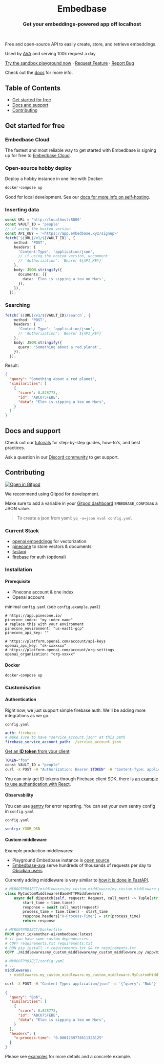 <br />
<p align="center">
  <h1 align="center">Embedbase</h1>
<h3 align="center">Get your embeddings-powered app off localhost</h3>

  <p align="center">
    <br />
    <p>Free and open-source API to easily create, store, and retrieve embeddings.</p>
    <p>Used by <a href="https://github.com/louis030195/obsidian-ava">AVA</a> and serving 100k request a day</p>
    <a href="https://app.embedbase.xyz/signup">Try the sandbox playground now</a>
    ·
    <a href="https://github.com/another-ai/embedbase/issues/new?assignees=&labels=enhancement">Request Feature</a>
    ·
    <a href="https://github.com/another-ai/embedbase/issues/new?assignees=&labels=bug">Report Bug</a>
    <br />
  </p>
</p>

Check out the [docs](https://docs.embedbase.xyz) for more info.

## Table of Contents

- [Get started for free](#get-started-for-free)
- [Docs and support](#docs-and-support)
- [Contributing](#contributing)
<!-- TODO: - [Open-source vs hosted](#open-source-vs-hosted) -->

## Get started for free

### Embedbase Cloud

The fastest and most reliable way to get started with Embedbase is signing up for free to [Embedbase Cloud](https://app.embedbase.xyz/signup).

### Open-source hobby deploy

Deploy a hobby instance in one line with Docker:

 ```bash 
docker-compose up
 ``` 

Good for local development. See our [docs for more info on self-hosting](./docs/DEPLOYMENT.md).

### Inserting data

```ts
const URL = 'http://localhost:8000'
const VAULT_ID = 'people'
// if using the hosted version
const API_KEY = '<https://app.embedbase.xyz/signup>'
fetch(`${URL}/v1/${VAULT_ID}`, {
    method: 'POST',
    headers: {
      'Content-Type': 'application/json',
      // if using the hosted version, uncomment
      // 'Authorization': `Bearer ${API_KEY}`
    },
    body: JSON.stringify({
      documents: [{
        data: 'Elon is sipping a tea on Mars',
      }],
    }),
  });
```


### Searching

```ts
fetch(`${URL}/v1/${VAULT_ID}/search`, {
    method: 'POST',
    headers: {
      'Content-Type': 'application/json',
      // 'Authorization': `Bearer ${API_KEY}`
    },
    body: JSON.stringify({
      query: 'Something about a red planet',
    }),
  });
```

Result:

```json
{
  "query": "Something about a red planet",
  "similarities": [
    {
      "score": 0.828773,
      "id": "ABCU75FEBE",
      "data": "Elon is sipping a tea on Mars",
    }
  ]
}
```

## Docs and support

Check out our [tutorials](https://docs.embedbase.xyz) for step-by-step guides, how-to's, and best practices.

Ask a question in our [Discord community](https://discord.gg/DYE6VFTJET) to get support.

## Contributing

[![Open in Gitpod](https://gitpod.io/button/open-in-gitpod.svg)](https://gitpod.io/#https://github.com/another-ai/embedbase)

We recommend using Gitpod for development.

Make sure to add a variable in your [Gitpod dashboard](https://gitpod.io/user/variables) `EMBEDBASE_CONFIG`as a JSON value.

> To create a json from yaml: `yq -o=json eval config.yaml`

### Current Stack

* [openai embeddings](https://platform.openai.com/docs/guides/embeddings) for vectorization
* [pinecone](https://www.pinecone.io/) to store vectors & documents
* [fastapi](https://github.com/tiangolo/fastapi) 
* [firebase](https://firebase.google.com/) for auth (optional)

### Installation

#### Prerequisite
* Pinecone account & one index
* Openai account

minimal `config.yaml` (see `config.example.yaml`)

```
# https://app.pinecone.io/
pinecone_index: "my index name"
# replace this with your environment
pinecone_environment: "us-east1-gcp"
pinecone_api_key: ""

# https://platform.openai.com/account/api-keys
openai_api_key: "sk-xxxxxxx"
# https://platform.openai.com/account/org-settings
openai_organization: "org-xxxxx"
```

#### Docker

`docker-compose up`


### Customisation

#### Authentication

Right now, we just support simple firebase auth. We'll be adding more integrations as we go.

`config.yaml`
```yaml
auth: firebase
# make sure to have "service_account.json" at this path
firebase_service_account_path: ./service_account.json
```

[Get an **ID token** from your client](https://firebase.google.com/docs/auth/admin/verify-id-tokens#retrieve_id_tokens_on_clients)

```bash
TOKEN="foo"
const VAULT_ID = "people"
curl -X POST -H "Authorization: Bearer $TOKEN" -H "Content-Type: application/json" -d '{"query": "Bob"}' http://localhost:8080/v1/${VAULT_ID}/search | jq '.'
```

You can only get ID tokens through Firebase client SDK, there is [an example to use authentication with React](https://github.com/another-ai/embedbase/tree/main/examples/simple-react-auth).

#### Observability

You can use [sentry](https://sentry.io/welcome/) for error reporting. You can set your own sentry config in `config.yaml`

`config.yaml`
```yaml
sentry: YOUR_DSN
```

#### Custom middleware

Example production middlewares:

- Playground Embedbase instance is [open source](https://github.com/another-ai/embedbase-hosted)
- [Embedbase-ava](https://github.com/another-ai/embedbase-ava) serve hundreds of thousands of requests per day to [Obsidian users](https://app.anotherai.co/)

Currently adding middleware is very similar to [how it is done in FastAPI](https://fastapi.tiangolo.com/tutorial/middleware).

```py
# MYROOTPROJECT/middlewares/my_custom_middleware/my_custom_middleware.py
class MyCustomMiddleware(BaseHTTPMiddleware):
    async def dispatch(self, request: Request, call_next) -> Tuple[str, str]:
        start_time = time.time()
        response = await call_next(request)
        process_time = time.time() - start_time
        response.headers["X-Process-Time"] = str(process_time)
        return response
```

```dockerfile
# MYROOTPROJECT/Dockerfile
FROM ghcr.io/another-ai/embedbase:latest
# if you have some custom dependencies
# COPY requirements.txt requirements.txt
# RUN pip install -r requirements.txt && rm requirements.txt
COPY ./middlewares/my_custom_middleware/my_custom_middleware.py /app/middlewares/my_custom_middleware.py
```

```yaml
# MYROOTPROJECT/config.yaml
# ...
middlewares:
  - middlewares.my_custom_middleware.my_custom_middleware.MyCustomMiddleware
```

```bash
curl -X POST -H "Content-Type: application/json" -d '{"query": "Bob"}' http://localhost:8080/v1/people/search | jq '.'
```

```json
{
  "query": "Bob",
  "similarities": [
    {
      "score": 0.828773,
      "id": "ABCU75FEBE",
      "data": "Elon is sipping a tea on Mars",
    }
  ],
  "headers": {
    "x-process-time": "0.0001239776611328125"
  }
}
```

Please see [examples](./examples/simple-react-custom-middleware) for more details and a concrete example.

<!--
TODO
## Open-source vs. hosted

This repo is available under the [MIT expat license](https://github.com/another-ai/embedbase/blob/master/LICENSE). 

To learn more, [book a demo](https://cal.com/potato/20min).
-->
